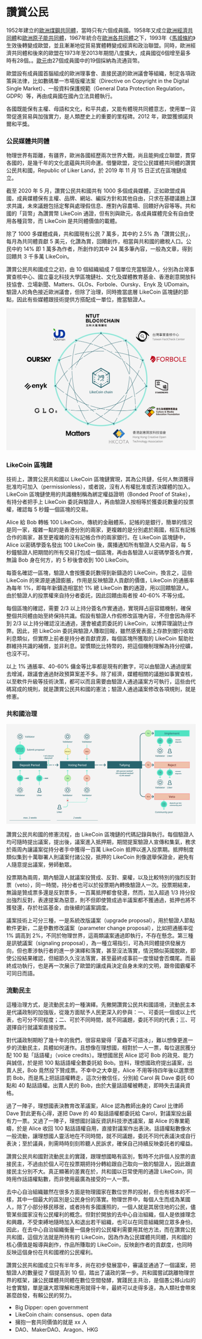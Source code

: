 # 讚賞公民

1952年建立的[歐洲煤鋼共同體](https://zh.wikipedia.org/wiki/%E6%AC%A7%E6%B4%B2%E7%85%A4%E9%92%A2%E5%85%B1%E5%90%8C%E4%BD%93)，當時只有六個成員國。1958年又成立[歐洲經濟共同體](https://zh.wikipedia.org/wiki/%E6%AD%90%E6%B4%B2%E7%B6%93%E6%BF%9F%E5%85%B1%E5%90%8C%E9%AB%94)和[歐洲原子能共同體](https://zh.wikipedia.org/wiki/%E6%AD%90%E6%B4%B2%E5%8E%9F%E5%AD%90%E8%83%BD%E5%85%B1%E5%90%8C%E9%AB%94)，1967年統合在[歐洲各共同體](https://zh.wikipedia.org/wiki/%E6%AC%A7%E6%B4%B2%E5%90%84%E5%85%B1%E5%90%8C%E4%BD%93)之下，1993年《[馬城條約](https://zh.wikipedia.org/wiki/%E9%A9%AC%E6%96%AF%E7%89%B9%E9%87%8C%E8%B5%AB%E7%89%B9%E6%9D%A1%E7%BA%A6)》生效後轉變成歐盟，並且漸漸地從貿易實體轉變成經濟和政治聯盟。同時，歐洲經濟共同體和後來的歐盟在1973年至2013年期間八度擴大，成員國從6個增至最多時有28個。。[歐元](https://zh.wikipedia.org/wiki/%E6%AD%90%E5%85%83)由27個成員國中的19個採納為流通貨幣。

歐盟設有成員國首腦組成的歐洲理事會、直接民選的歐洲議會等組織，制定各項政策與法律，比如數碼單一市場版權法案（Directive on Copyright in the Digital Single Market）、一般資料保護規範（General Data Protection Regulation，GDPR）等，再由成員國在國內立法具體執行。

各國既能保有主權、母語和文化，和平共處，又能有體現共同體意志，使用單一貨幣促進貿易與加強實力，是人類歷史上的重要的里程碑。2012 年，歐盟獲頒諾貝爾和平獎。

### 公民媒體共同體

物理世界有距離，有疆界，歐洲各國經歷兩次世界大戰，尚且能夠成立聯盟，貫穿各國的，是幾千年的文化底蘊與共同命運。借鑒歐盟，定位公民媒體共同體的讚賞公民共和國，Republic of Liker Land，於 2019 年 11 月 15 日正式在區塊鏈成立。

截至 2020 年 5 月，讚賞公民共和國共有 1000 多個成員媒體，正如歐盟成員國，成員媒體保有主權、品牌、網站、編採方針和其他自由，只求在基礎議題上謀求共識，未來議題包括定奪與處理假信息、應對內容農場、回饋好內容等等。共和國的「貨幣」為讚賞幣 LikeCoin 通證，但有別與歐元，各成員媒體完全有自由使用各種貨幣，而 LikeCoin 是共同體價值的載體。

除了 1000 多媒體成員，共和國現有公民 7 萬多，其中約 2.5% 為「讚賞公民」，每月為共同體貢獻 5 美元，化讚為賞，回饋創作，相當與共和國的繳稅人口。公民中約 14% 即 1 萬多為作者，所創作的其中 24 萬多筆內容，一般為文章，得到回饋共 3 千多萬 LikeCoin。

讚賞公民共和國成立之初，由 10 個組織組成 7 個單位充當驗證人，分別為台灣事實查核中心、國立臺北科技大學區塊鏈社、文化及媒體教育基金、香港創意開放科技協會、立場新聞、Matters、GLOs、Forbole、Oursky、Enyk 及 UDomain。驗證人的角色接近歐洲議會，但除了治理，同時擔當底層 LikeCoin 區塊鏈的節點，因此有些媒體跟技術提供方搭配成一單位，擔當驗證人。

![](../.gitbook/assets/likecoin_ad70_validators-01.png)

### LikeCoin 區塊鏈

技術上，讚賞公民共和國以 LikeCoin 區塊鏈實現，其為公共鏈，任何人無須獲得批准均可加入（permissionless），或者說，沒有人有權批准或否決媒體的加入。LikeCoin 區塊鏈使用的共識機制稱為綁定權益證明（Bonded Proof of Stake），有持分者把手上 LikeCoin 委託與驗證人，再由驗證人按相等於獲委託數量的投票權，確認每 5 秒鐘一個區塊的交易。

Alice 給 Bob 轉帳 100 LikeCoin，傳統的金融體系，記帳的是銀行，簡單的情況是同一家，複雜一點的是香港分別的兩家，更複雜的是分別處於兩國，相互有記帳合作的兩家，甚至更複雜的沒有記帳合作的兩家銀行。在 LikeCoin 區塊鏈中，Alice 以密碼學簽名發出 100 LikeCoin 後，廣播通知所有驗證人交易內容，每 5 秒鐘驗證人把期間的所有交易打包成一個區塊，再由各驗證人以密碼學簽名作實，無論 Bob 身在何方，約 5 秒後會收到 100 LikeCoin。

每簽名確認一區塊，驗證人會按獲委託數得到新鑄造的 LikeCoin，換言之，這些 LikeCoin 的來源是通證膨脹，作用是反映驗證人貢獻的價值，LikeCoin 的通脹率為每年 1%，即每年新鑄造相當於 1% 總 LikeCoin 數的通證，用以回饋驗證人。由於驗證人的投票權來自持分者委託，因此回饋由兩者按 40-60% 不等分成。

每個區塊的確認，需要 2/3 以上持分簽名作實通過，實現拜占庭容錯機制，確保整個共同體由始至終保持共識。假設有驗證人作假修改區塊內容，不但會因為得不到 2/3 以上持分確認沒法通過，還會被處罰委託的 LikeCoin，以博弈理論防止作弊。因此，把 LikeCoin 委託與驗證人賺取回報，雖然感覺表面上存款到銀行收取利息類似，但實際上前者是持分者貢獻資源，每個區塊所獲取的 LikeCoin 幫助社群維持共識的補償，並非利息。習慣類比比特幣的，把這個機制理解為持分挖礦，也沒不可。

以上 1% 通脹率、40-60% 傭金等比率都是現有的數字，可以由驗證人通過提案去增減，跟議會通過財政預算案差不多。除了經濟，媒體相關的議題如事實查核，以至軟件升級等技術決策，都可以而且需要由驗證人通過議案方可執行，這些由代碼寫成的規則，就是讚賞公民共和國的憲法；驗證人通過議案修改各項規則，就是修憲。

### 共和國治理

![](../.gitbook/assets/1_xh5jt3yczaqp5djriwxfqg.png)

讚賞公民共和國的修憲流程，由 LikeCoin 區塊鏈的代碼記錄與執行。每個驗證人均可隨時提出議案，提出後，議案進入抵押期，期間提案驗證人宣傳和集氣，務求於兩周內讓議案從持分者手中獲得一百萬 LikeCoin 抵押以進入投票期。抵押制度類似集到十萬聯署人則議案付諸公投，抵押的 LikeCoin 則像選舉保證金，避免有人隨意提出議案，勞師動眾。

投票期為兩周，期內驗證人就議案投贊成、反對、棄權，以及比較特別的強烈反對票（veto），同一時間，持分者也可以於投票期內轉換驗證人一次。投票期結束，無論是贊成票多還是反對票多，一百萬抵押都會發還，然而，加入超過 1/3 持分投出強烈反對，表達提案為惡意，則不但即使贊成過半議案都不獲通過，抵押也將不獲發還，存於社區基金，由後續的議案調度。

議案技術上可分三種，一是系統改版議案（upgrade proposal），用於驗證人節點軟件更新，二是參數修改議案（parameter change proposal），比如把通脹率從 1% 調高到 2%，不同於物理世界，這兩類議案通過即執行，不存在懸念。第三種是訊號議案（signaling proposal），為一種立場指引，可為共同體提供發展方向，但也牽涉執行者的進一步演繹和落實，甚至沒法落實，情況類似英國脫歐，即使公投結果確認，但細節久久沒法落實，甚至最終成事前一度懷疑會否爛尾。而最終成功執行，也是再一次展示了歐盟的讓成員決定自身未來的文明，跟帝國霸權不可同日而語。

### 流動民主

這種治理方式，是流動民主的一種演繹。先撇開讚賞公民共和國語境，流動民主本是代議政制的加強版，從幾方面賦予人民更深入的參與：一、可委託一個或以上代表，也可分不同程度；二、可於不同時間，就不同議題，委託不同的代表；三、可選擇自行就議案直接投票。

對代議政制期盼了幾十年的我們，很容易變得「夏蟲不可語冰」，難以想像更進一步的流動民主，具體如何運作。且想像在理想國，相對於一人一票，每位選民獲分配 100 點「話語權」（voice credits）。理想國居民 Alice 認可 Bob 的政見、能力與誠信，於是把 100 點話語權全數委託給 Bob。豈料，理想國政府提出議案，出賣人民，Bob 竟然投下贊成票。不幸中之大幸是，Alice 不用等待四年後以選票懲罰 Bob，而是馬上把話語權轉走，這次分散信任，分別給 Carol 與 Dave 委託 60 點和 40 點話語權。出賣人民的 Bob，由於大量話語權被轉走，即時失去議員資格。

過了一陣子，理想國表決教育改革議案，Alice 認為教師出身的 Carol 比律師 Dave 對此更有心得，遂把 Dave 的 40 點話語權都委託給 Carol，對議案投出最有力一票。又過了一陣子，理想國討論反資訊科技滲透議案，屬 Alice 的專業範疇，於是 Alice 收回 100 點話語權自用，直接對議案作出表決。話語權點數像水一般流動，讓理想國人靈活地在不同時間，就不同議題，委託不同代表議決或自行表決；至於議員，則需時時刻刻聆聽人民訴求，確保自己持續反映委託者的權益。

讚賞公民共和國對流動民主的實踐，跟理想國略有區別，暫時不允許個人投票的直接民主，不過由於個人可在投票期把持分轉給跟自己取向一致的驗證人，因此跟直接民主分別不大。真正顯著的差異在於，共和國以日常使用的通證 LikeCoin，同時用作話語權點數，而非使用最廣為接受的一人一票。

去中心自治組織雖然在很多方面是物理國家在數位世界的投射，但也有根本的不一樣，其中一個最大的區別是公民身份的落實。物理世界中，每個人生而成為某國人，除了小部分移民移居，或者持有多國護照的，一個人就是其居住地的公民，儘管某些國家沒有公民權利的概念。但對於開放的去中心自治組織，個人是依據理念和興趣，不受束縛地隨時加入和退出若干組織，也可以在同意組織開立眾多身份。因此，在去中心自治組織衡量一個身份的公民權利需要用其他方法，而在讚賞公民共和國，這個方法就是所持有的 LikeCoin，因為作為公民媒體共同體，共和國的核心價值是報導與創作，作品所賺取的 LikeCoin，反映創作者的貢獻度，也同時反映這個身份在共和國裡的公民權利。

讚賞公民共和國成立只有半年多，尚在初步發展當中，審議並通過了一個議案，把驗證人的數量從 7 個提高到 10 個，踏出了議政的第一步。共和國嘗試跳離物理世界的框架，讓公民媒體共同體在數位空間發酵，實踐民主共治，是個愚公移山似的社會實驗，單是讓大眾理解和應用就得十年，最終可以走得多遠，為人類社會帶來甚麼啟發，有賴公民的努力。

* Big Dipper: open government
* LikeCoin chain: consensus、open data
* 擁抱一套共同價值的就是 xx 人
* DAO、MakerDAO、Aragon、HKG



